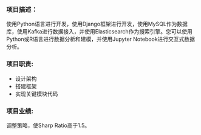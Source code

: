 ### 项目描述：
使用Python语言进行开发，使用Django框架进行开发，使用MySQL作为数据库，使用Kafka进行数据接入，并使用Elasticsearch作为搜索引擎。您可以使用Python或R语言进行数据分析和建模，并使用Jupyter Notebook进行交互式数据分析。

### 项目职责:
* 设计架构
* 搭建框架
* 实现关键模块代码

### 项目业绩:
调整策略，使Sharp Ratio高于1.5。